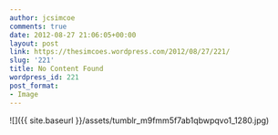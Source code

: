 ```yaml
---
author: jcsimcoe
comments: true
date: 2012-08-27 21:06:05+00:00
layout: post
link: https://thesimcoes.wordpress.com/2012/08/27/221/
slug: '221'
title: No Content Found
wordpress_id: 221
post_format:
- Image
---
```


![]({{ site.baseurl }}/assets/tumblr_m9fmm5f7ab1qbwpqvo1_1280.jpg)
